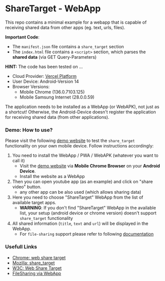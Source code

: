 # ShareTarget - WebApp

This repo contains a minimal example for a webapp that is capable of receiving shared data from other apps (eg. text, urls, files).

**Important Code**:
- The `manifest.json` file contains a `share_target` section
- The `index.html` file contains a `<script>` section, which parses the **shared data** (via GET Query-Parameters)

**HINT:**
The code has been tested on ...
- Cloud Provider: [Vercel Platform](https://share-target-webapp.vercel.app/)
- User Device: Android-Version 14
- Browser Versions:
    - Mobile Chrome (136.0.7103.125)
    - Mobile Samsung Internet (28.0.0.59)

The application needs to be installed as a WebApp (or WebAPK), not just as a shortcut! Otherwise, the Android-Device doesn't register the application for receiving shared data (from other applications).

### Demo: How to use?
Please visit the following [demo website](https://share-target-webapp.vercel.app/) to test the `share_target` functionality on your own mobile device.
Follow instructions accordingly:
1. You need to install the WebApp / PWA / WebAPK (whatever you want to call it)
    - Visit the [demo website](https://share-target-webapp.vercel.app/) via **Mobile Chrome Browser** on your **Android Device**.
    - Install the website as a WebApp
2. Then you can open youtube app (as an example) and click on "share video" button.
    - any other app can be also used (which allows sharing data)
3. Here you need to choose "ShareTarget" WebApp from the list of available target apps.
    - **WARNING**: If you don't find "ShareTarget" WebApp in the available list, your setup (android device or chrome version) doesn't support `share_target` functionality
4. All shared information (`title`, `text` and `url`) will be displayed in the WebApp.
    - For `file-sharing` support please refer to following [documentation](https://developer.mozilla.org/en-US/docs/Web/Progressive_web_apps/Manifest/Reference/share_target#receiving_shared_files)

### Usefull Links
- [Chrome: web share target](https://developer.chrome.com/docs/capabilities/web-apis/web-share-targe)
- [Mozilla: share_target](https://developer.mozilla.org/en-US/docs/Web/Progressive_web_apps/Manifest/Reference/share_target)
- [W3C: Web Share Target](https://w3c.github.io/web-share-target/)
- [FileSharing via WebApp](https://developer.mozilla.org/en-US/docs/Web/Progressive_web_apps/Manifest/Reference/share_target#receiving_shared_files)